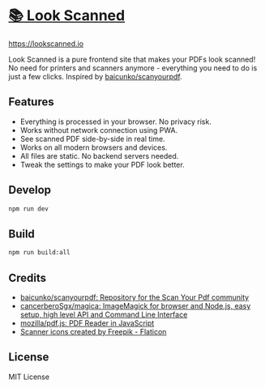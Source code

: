 # [📚 Look Scanned](https://lookscanned.io)

https://lookscanned.io

Look Scanned is a pure frontend site that makes your PDFs look scanned! No need for printers and scanners anymore - everything you need to do is just a few clicks. Inspired by [baicunko/scanyourpdf](https://github.com/baicunko/scanyourpdf).

## Features

* Everything is processed in your browser. No privacy risk.
* Works without network connection using PWA.
* See scanned PDF side-by-side in real time.
* Works on all modern browsers and devices.
* All files are static. No backend servers needed.
* Tweak the settings to make your PDF look better.

## Develop

```sh
npm run dev
```

## Build

```sh
npm run build:all
```

## Credits

* [baicunko/scanyourpdf: Repository for the Scan Your Pdf community](https://github.com/baicunko/scanyourpdf)
* [cancerberoSgx/magica: ImageMagick for browser and Node.js, easy setup, high level API and Command Line Interface](https://github.com/cancerberoSgx/magica)
* [mozilla/pdf.js: PDF Reader in JavaScript](https://github.com/mozilla/pdf.js)
* [Scanner icons created by Freepik - Flaticon](https://www.flaticon.com/free-icons/scanner)

## License

MIT License
